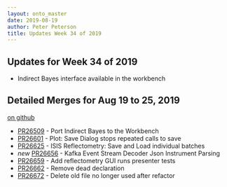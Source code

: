 ```yaml
---
layout: onto_master
date: 2019-08-19
author: Peter Peterson
title: Updates Week 34 of 2019
---
```

Updates for Week 34 of 2019
---------------------------
* Indirect Bayes interface available in the workbench

Detailed Merges for Aug 19 to 25, 2019
--------------------------------------
[on github](https://github.com/mantidproject/mantid/pulls?q=is%3Apr+merged%3A2019-08-20..2019-08-25)

* [PR26509](https://github.com/mantidproject/mantid/pull/26509) - Port Indirect Bayes to the Workbench
* [PR26601](https://github.com/mantidproject/mantid/pull/26601) - Plot: Save Dialog stops repeated calls to save
* [PR26625](https://github.com/mantidproject/mantid/pull/26625) - ISIS Reflectometry: Save and Load individual batches
* *new* [PR26656](https://github.com/mantidproject/mantid/pull/26656) - Kafka Event Stream Decoder Json Instrument Parsing
* [PR26659](https://github.com/mantidproject/mantid/pull/26659) - Add reflectometry GUI runs presenter tests
* [PR26662](https://github.com/mantidproject/mantid/pull/26662) - Remove dead declaration
* [PR26672](https://github.com/mantidproject/mantid/pull/26672) - Delete old file no longer used after refactor
